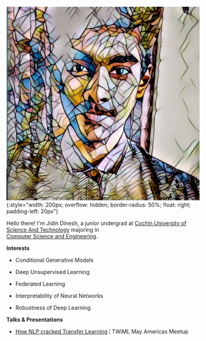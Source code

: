 

![Jidin Dinesh](/img/dp.jpeg){:style="width: 200px; overflow: hidden; border-radius: 50%; float: right; padding-left: 20px"}

Hello there! I'm Jidin Dinesh, a junior undergrad at [Cochin University of Science And Technology](https://cusat.ac.in/) majoring in             
[Computer Science and Engineering](http://soe.cusat.ac.in/pages/division/div_cs.php).
 

**Interests**

* Conditional Generative Models
  
* Deep Unsupervised Learning

* Federated Learning

* Interpretability of Neural Networks
               
* Robustness of Deep Learning

**Talks & Presentations**

* [How NLP cracked Transfer Learning](https://twimlai.com/meetups/bert-pre-training-of-deep-bidirectional-transformers-for-language-understanding/) ¦ TWiML May Americas Meetup

<div style="margin: 150px;"></div>
